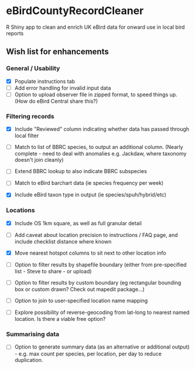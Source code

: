 # eBirdCountyRecordCleaner
R Shiny app to clean and enrich UK eBird data for onward use in local bird reports   

## Wish list for enhancements

### General / Usability
- [x] Populate instructions tab
- [ ] Add error handling for invalid input data
- [ ] Option to upload observer file in zipped format, to speed things up. (How do eBird Central share this?)

### Filtering records
- [x] Include "Reviewed" column indicating whether data has passed through local filter
- [ ] Match to list of BBRC species, to output an additional column. (Nearly complete - need to deal with anomalies e.g. Jackdaw, where taxonomy doesn't join cleanly)
- [ ] Extend BBRC lookup to also indicate BBRC subspecies
- [ ] Match to eBird barchart data (ie species frequency per week)
- [x] Include eBird taxon type in output (ie species/spuh/hybrid/etc)


### Locations
- [x] Include OS 1km square, as well as full granular detail
- [ ] Add caveat about location precision to instructions / FAQ page, and include checklist distance where known
- [x] Move nearest hotspot columns to sit next to other location info
- [ ] Option to filter results by shapefile boundary (either from pre-specified list - Steve to share - or upload)
- [ ] Option to filter results by custom boundary (eg rectangular bounding box or custom drawn? Check out mapedit package...)
- [ ] Option to join to user-specified location name mapping
- [ ] Explore possibility of reverse-geocoding from lat-long to nearest named location. Is there a viable free option?


### Summarising data
- [ ] Option to generate summary data (as an alternative or additional output) - e.g. max count per species, per location, per day to reduce duplication.
